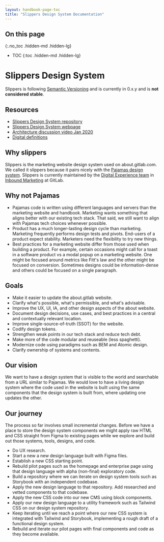 ```yaml
---
layout: handbook-page-toc
title: "Slippers Design System Documentation"
---
```


## On this page
{:.no_toc .hidden-md .hidden-lg}

- TOC
{:toc .hidden-md .hidden-lg}

# Slippers Design System

Slippers is following [Semantic Versioning](https://semver.org/) and is currently in 0.x.y and is **not considered stable**. 

## Resources
* [Slippers Design System repository](https://gitlab.com/gitlab-com/marketing/inbound-marketing/slippers-ui)
* [Slippers Design System webpage](https://gitlab-com.gitlab.io/marketing/inbound-marketing/slippers-ui/)
* [Architecture discussion video Jan 2020](https://www.youtube.com/watch?v=-JUtVOAaQcE&list=PL05JrBw4t0KrakNGW0ruM5UL7DDlrMBba&index=7)
* [Digital definitions](/handbook/marketing/inbound-marketing/digital-experience/digital-definitions/)

## Why slippers

Slippers is the marketing website design system used on about.gitlab.com. We called it slippers because it pairs nicely with the [Pajamas design system](https://design.gitlab.com/). Slippers is currently maintained by the [Digital Experience team](/handbook/marketing/inbound-marketing/digital-experience/) in [Inbound Marketing](/handbook/marketing/inbound-marketing/) at GitLab.

## Why not Pajamas

- Pajamas code is written using different languages and servers than the marketing website and handbook. Marketing wants something that aligns better with our existing tech stack. That said, we still want to align with Pajamas tech choices whenever possible.
- Product has a much longer-lasting design cycle than marketing. Marketing frequently performs design tests and pivots. End-users of a product expect stability. Marketers need the flexibility to try new things.
- Best practices for a marketing website differ from those used when building a product. For example, certain occasions might call for a toast in a software product vs a modal popup on a marketing website. One might be focused around metrics like Fitt's law and the other might be focused on conversion. Sometimes designs could be information-dense and others could be focused on a single paragraph.

## Goals

* Make it easier to update the about.gitlab website.
* Clarify what's possible, what's permissible, and what's advisable.
* Improve the UX, UI, IA, and other design aspects of the about website.
* Document design decisions, use cases, and best practices in a central and contextually relevant location.
* Improve single-source-of-truth (SSOT) for the website.
* Codify design tokens.
* Strengthen weak points in our tech stack and reduce tech debt.
* Make more of the code modular and reuseable (less spaghetti).
* Modernize code using paradigms such as BEM and Atomic design.
* Clarify ownership of systems and contents.

## Our vision

We want to have a design system that is visible to the world and searchable from a URL similar to Pajamas. We would love to have a living design system where the code used in the website is built using the same components that the design system is built from, where updating one updates the other.

## Our journey

The process so far involves small incremental changes. Before we have a place to store the design system components we might apply raw HTML and CSS straight from Figma to existing pages while we explore and build out those systems, tools, designs, and code.

* Do UX research.
* Start a new a new design language built with Figma files.
* Establish a new CSS starting point.
* Rebuild pilot pages such as the homepage and enterprise page using that design language with alpha (non-final) exploratory code.
* Build a repository where we can iterate on design system tools such as Storybook with an independent codebase.
* Apply the new design language to that repository. Add researched and vetted components to that codebase.
* Apply the new CSS code into our new CMS using block components.
* Apply our new design language to a utility framework such as Tailwind CSS on our design system repository.
* Keep iterating until we reach a point where our new CSS system is integrated with Tailwind and Storybook, implementing a rough draft of a functional design system.
* Rebuild and iterate our pilot pages with final components and code as they become available.

